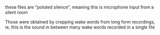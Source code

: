 these files are "poluted silence", meaning this is microphone input from 
a silent room

Those were obtained by cropping wake words from long form recordings, ie, this is the sound in between many wake words recorded in a single file